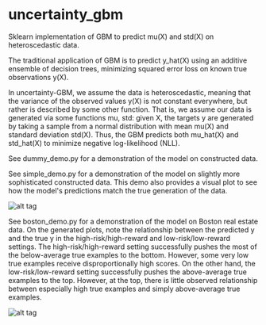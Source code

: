 # uncertainty_gbm
Sklearn implementation of GBM to predict mu(X) and std(X) on heteroscedastic
data.

The traditional application of GBM is to predict y_hat(X) using an additive
ensemble of decision trees, minimizing squared error loss on known true
observations y(X).

In uncertainty-GBM, we assume the data is heteroscedastic, meaning that the
variance of the observed values y(X) is not constant everywhere, but rather is
described by some other function.  That is, we assume our data is generated
via some functions mu, std: given X, the targets y are generated by taking a
sample from a normal distribution with mean mu(X) and standard deviation
std(X).  Thus, the GBM predicts both mu_hat(X) and std_hat(X) to minimize
negative log-likelihood (NLL).

See dummy_demo.py for a demonstration of the model on constructed data.

See simple_demo.py for a demonstration of the model on slightly more
sophisticated constructed data.  This demo also provides a visual plot to
see how the model's predictions match the true generation of the data.

![alt tag](https://github.com/ofirnachum/uncertainty_gbm/blob/master/simple_demo.png)

See boston_demo.py for a demonstration of the model on Boston real estate data.
On the generated plots, note the relationship between the predicted y and the
true y in the high-risk/high-reward and low-risk/low-reward settings.  The
high-risk/high-reward setting successfully pushes the most of the below-average
true examples to the bottom.  However, some very low true examples receive
disproportionally high scores.  On the other hand, the low-risk/low-reward
setting successfully pushes the above-average true examples to the top.
However, at the top, there is little observed relationship between especially
high true examples and simply above-average true examples.

![alt tag](https://github.com/ofirnachum/uncertainty_gbm/blob/master/boston_demo.png)
